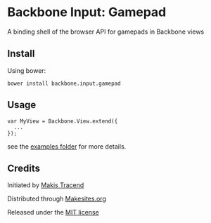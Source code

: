 # Backbone Input: Gamepad

A binding shell of the browser API for gamepads in Backbone views


## Install

Using bower:
```
bower install backbone.input.gamepad
```


## Usage
```
var MyView = Backbone.View.extend({
  ...
});

```
see the [examples folder](./examples) for more details.


## Credits

Initiated by [Makis Tracend](http://github.com/tracend)

Distributed through [Makesites.org](http://makesites.org/)

Released under the [MIT license](http://makesites.org/licenses/MIT)
